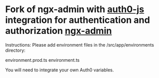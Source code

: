 
# Fork of ngx-admin with <a href="https://github.com/auth0/auth0.js?files=1">auth0-js</a> integration for authentication and authorization <a href="https://github.com/akveo/ngx-admin">ngx-admin</a>

Instructions:
Please add environment files in the /src/app/environments directory:

environment.prod.ts
environment.ts

You will need to integrate your own Auth0 variables.  




